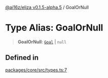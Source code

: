 [@ai16z/eliza v0.1.5-alpha.5](../index.md) / GoalOrNull

# Type Alias: GoalOrNull

> **GoalOrNull**: [`Goal`](../interfaces/Goal.md) \| `null`

## Defined in

[packages/core/src/types.ts:7](https://github.com/roschler/eliza/blob/main/packages/core/src/types.ts#L7)
